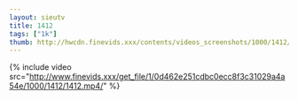 ```yaml
--- 
layout: sieutv
title: 1412
tags: ["1k"]
thumb: http://hwcdn.finevids.xxx/contents/videos_screenshots/1000/1412/preview.mp4.jpg
---
```

{% include video src="http://www.finevids.xxx/get_file/1/0d462e251cdbc0ecc8f3c31029a4a54e/1000/1412/1412.mp4/" %} 
